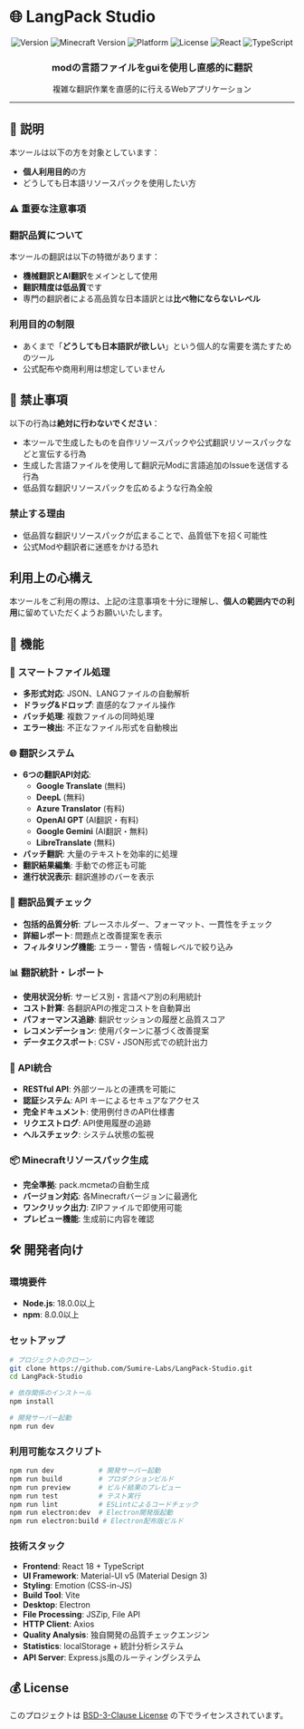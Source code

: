 # 🌐 LangPack Studio

<div align="center">
  <img src="https://img.shields.io/badge/Version-1.3.1-purple" alt="Version">
  <img src="https://img.shields.io/badge/Minecraft-1.21.4-green" alt="Minecraft Version">
  <img src="https://img.shields.io/badge/Platform-Windows%20%7C%20macOS%20%7C%20Linux-blue" alt="Platform">
  <img src="https://img.shields.io/badge/License-BSD--3--Clause-blue" alt="License">
  <img src="https://img.shields.io/badge/React-18-61DAFB" alt="React">
  <img src="https://img.shields.io/badge/TypeScript-5-3178C6" alt="TypeScript">
</div>

<div align="center">
  <h3>modの言語ファイルをguiを使用し直感的に翻訳</h3>
  <p>複雑な翻訳作業を直感的に行えるWebアプリケーション</p>
</div>

---

## 📜 説明

本ツールは以下の方を対象としています：
- **個人利用目的**の方
- どうしても日本語リソースパックを使用したい方

### ⚠️ 重要な注意事項

### 翻訳品質について
本ツールの翻訳は以下の特徴があります：
- **機械翻訳とAI翻訳**をメインとして使用
- **翻訳精度は低品質**です
- 専門の翻訳者による高品質な日本語訳とは**比べ物にならないレベル**

### 利用目的の制限
- あくまで「**どうしても日本語訳が欲しい**」という個人的な需要を満たすためのツール
- 公式配布や商用利用は想定していません

## 🚫 禁止事項

以下の行為は**絶対に行わないでください**：

- 本ツールで生成したものを自作リソースパックや公式翻訳リソースパックなどと宣伝する行為
- 生成した言語ファイルを使用して翻訳元Modに言語追加のIssueを送信する行為
- 低品質な翻訳リソースパックを広めるような行為全般

### 禁止する理由
- 低品質な翻訳リソースパックが広まることで、品質低下を招く可能性
- 公式Modや翻訳者に迷惑をかける恐れ

## 利用上の心構え

本ツールをご利用の際は、上記の注意事項を十分に理解し、**個人の範囲内での利用**に留めていただくようお願いいたします。

## 🚀 機能

### 📁 **スマートファイル処理**
- **多形式対応**: JSON、LANGファイルの自動解析
- **ドラッグ&ドロップ**: 直感的なファイル操作
- **バッチ処理**: 複数ファイルの同時処理
- **エラー検出**: 不正なファイル形式を自動検出

### 🌐 **翻訳システム**
- **6つの翻訳API対応**:
  - **Google Translate** (無料)
  - **DeepL** (無料)
  - **Azure Translator** (有料)
  - **OpenAI GPT** (AI翻訳・有料)
  - **Google Gemini** (AI翻訳・無料)
  - **LibreTranslate** (無料)
- **バッチ翻訳**: 大量のテキストを効率的に処理
- **翻訳結果編集**: 手動での修正も可能
- **進行状況表示**: 翻訳進捗のバーを表示

### 🎯 **翻訳品質チェック**
- **包括的品質分析**: プレースホルダー、フォーマット、一貫性をチェック
- **詳細レポート**: 問題点と改善提案を表示
- **フィルタリング機能**: エラー・警告・情報レベルで絞り込み
### 📊 **翻訳統計・レポート**
- **使用状況分析**: サービス別・言語ペア別の利用統計
- **コスト計算**: 各翻訳APIの推定コストを自動算出
- **パフォーマンス追跡**: 翻訳セッションの履歴と品質スコア
- **レコメンデーション**: 使用パターンに基づく改善提案
- **データエクスポート**: CSV・JSON形式での統計出力

### 🔌 **API統合**
- **RESTful API**: 外部ツールとの連携を可能に
- **認証システム**: API キーによるセキュアなアクセス
- **完全ドキュメント**: 使用例付きのAPI仕様書
- **リクエストログ**: API使用履歴の追跡
- **ヘルスチェック**: システム状態の監視

### 📦 **Minecraftリソースパック生成**
- **完全準拠**: pack.mcmetaの自動生成
- **バージョン対応**: 各Minecraftバージョンに最適化
- **ワンクリック出力**: ZIPファイルで即使用可能
- **プレビュー機能**: 生成前に内容を確認

## 🛠️ 開発者向け

### 環境要件
- **Node.js**: 18.0.0以上
- **npm**: 8.0.0以上

### セットアップ
```bash
# プロジェクトのクローン
git clone https://github.com/Sumire-Labs/LangPack-Studio.git
cd LangPack-Studio

# 依存関係のインストール
npm install

# 開発サーバー起動
npm run dev
```

### 利用可能なスクリプト
```bash
npm run dev           # 開発サーバー起動
npm run build         # プロダクションビルド
npm run preview       # ビルド結果のプレビュー
npm run test          # テスト実行
npm run lint          # ESLintによるコードチェック
npm run electron:dev  # Electron開発版起動
npm run electron:build # Electron配布版ビルド
```

### 技術スタック
- **Frontend**: React 18 + TypeScript
- **UI Framework**: Material-UI v5 (Material Design 3)
- **Styling**: Emotion (CSS-in-JS)
- **Build Tool**: Vite
- **Desktop**: Electron
- **File Processing**: JSZip, File API
- **HTTP Client**: Axios
- **Quality Analysis**: 独自開発の品質チェックエンジン
- **Statistics**: localStorage + 統計分析システム
- **API Server**: Express.js風のルーティングシステム

## 💰 License

このプロジェクトは [BSD-3-Clause License](LICENSE.md) の下でライセンスされています。
